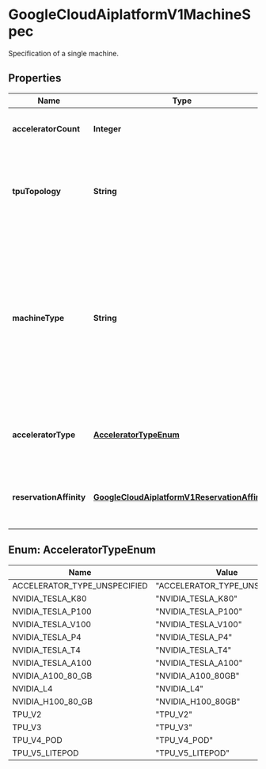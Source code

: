 

# GoogleCloudAiplatformV1MachineSpec

Specification of a single machine.

## Properties

| Name | Type | Description | Notes |
|------------ | ------------- | ------------- | -------------|
|**acceleratorCount** | **Integer** | The number of accelerators to attach to the machine. |  [optional] |
|**tpuTopology** | **String** | Immutable. The topology of the TPUs. Corresponds to the TPU topologies available from GKE. (Example: tpu_topology: \&quot;2x2x1\&quot;). |  [optional] |
|**machineType** | **String** | Immutable. The type of the machine. See the [list of machine types supported for prediction](https://cloud.google.com/vertex-ai/docs/predictions/configure-compute#machine-types) See the [list of machine types supported for custom training](https://cloud.google.com/vertex-ai/docs/training/configure-compute#machine-types). For DeployedModel this field is optional, and the default value is &#x60;n1-standard-2&#x60;. For BatchPredictionJob or as part of WorkerPoolSpec this field is required. |  [optional] |
|**acceleratorType** | [**AcceleratorTypeEnum**](#AcceleratorTypeEnum) | Immutable. The type of accelerator(s) that may be attached to the machine as per accelerator_count. |  [optional] |
|**reservationAffinity** | [**GoogleCloudAiplatformV1ReservationAffinity**](GoogleCloudAiplatformV1ReservationAffinity.md) | Optional. Immutable. Configuration controlling how this resource pool consumes reservation. |  [optional] |



## Enum: AcceleratorTypeEnum

| Name | Value |
|---- | -----|
| ACCELERATOR_TYPE_UNSPECIFIED | &quot;ACCELERATOR_TYPE_UNSPECIFIED&quot; |
| NVIDIA_TESLA_K80 | &quot;NVIDIA_TESLA_K80&quot; |
| NVIDIA_TESLA_P100 | &quot;NVIDIA_TESLA_P100&quot; |
| NVIDIA_TESLA_V100 | &quot;NVIDIA_TESLA_V100&quot; |
| NVIDIA_TESLA_P4 | &quot;NVIDIA_TESLA_P4&quot; |
| NVIDIA_TESLA_T4 | &quot;NVIDIA_TESLA_T4&quot; |
| NVIDIA_TESLA_A100 | &quot;NVIDIA_TESLA_A100&quot; |
| NVIDIA_A100_80_GB | &quot;NVIDIA_A100_80GB&quot; |
| NVIDIA_L4 | &quot;NVIDIA_L4&quot; |
| NVIDIA_H100_80_GB | &quot;NVIDIA_H100_80GB&quot; |
| TPU_V2 | &quot;TPU_V2&quot; |
| TPU_V3 | &quot;TPU_V3&quot; |
| TPU_V4_POD | &quot;TPU_V4_POD&quot; |
| TPU_V5_LITEPOD | &quot;TPU_V5_LITEPOD&quot; |



